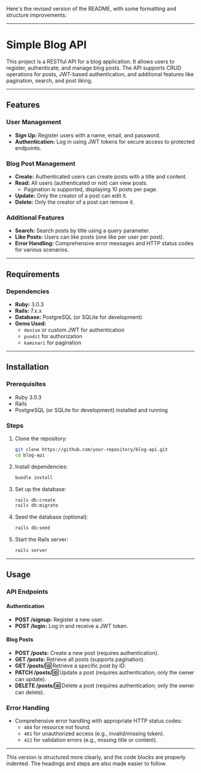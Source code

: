 Here's the revised version of the README, with some formatting and structure improvements:

---

# Simple Blog API

This project is a RESTful API for a blog application. It allows users to register, authenticate, and manage blog posts. The API supports CRUD operations for posts, JWT-based authentication, and additional features like pagination, search, and post liking.

---

## Features

### User Management
- **Sign Up:** Register users with a name, email, and password.
- **Authentication:** Log in using JWT tokens for secure access to protected endpoints.

### Blog Post Management
- **Create:** Authenticated users can create posts with a title and content.
- **Read:** All users (authenticated or not) can view posts.
  - Pagination is supported, displaying 10 posts per page.
- **Update:** Only the creator of a post can edit it.
- **Delete:** Only the creator of a post can remove it.

### Additional Features
- **Search:** Search posts by title using a query parameter.
- **Like Posts:** Users can like posts (one like per user per post).
- **Error Handling:** Comprehensive error messages and HTTP status codes for various scenarios.

---

## Requirements

### Dependencies
- **Ruby:** 3.0.3
- **Rails:** 7.x.x
- **Database:** PostgreSQL (or SQLite for development)
- **Gems Used:**
  - `devise` or custom JWT for authentication
  - `pundit` for authorization
  - `kaminari` for pagination

---

## Installation

### Prerequisites
- Ruby 3.0.3
- Rails
- PostgreSQL (or SQLite for development) installed and running

### Steps

1. Clone the repository:
   ```bash
   git clone https://github.com/your-repository/blog-api.git
   cd blog-api
   ```

2. Install dependencies:
   ```bash
   bundle install
   ```

3. Set up the database:
   ```bash
   rails db:create
   rails db:migrate
   ```

4. Seed the database (optional):
   ```bash
   rails db:seed
   ```

5. Start the Rails server:
   ```bash
   rails server
   ```

---

## Usage

### API Endpoints

#### Authentication
- **POST /signup:** Register a new user.
- **POST /login:** Log in and receive a JWT token.

#### Blog Posts
- **POST /posts:** Create a new post (requires authentication).
- **GET /posts:** Retrieve all posts (supports pagination).
- **GET /posts/:id:** Retrieve a specific post by ID.
- **PATCH /posts/:id:** Update a post (requires authentication; only the owner can update).
- **DELETE /posts/:id:** Delete a post (requires authentication; only the owner can delete).

### Error Handling
- Comprehensive error handling with appropriate HTTP status codes:
  - `404` for resource not found.
  - `401` for unauthorized access (e.g., invalid/missing token).
  - `422` for validation errors (e.g., missing title or content).

---

This version is structured more clearly, and the code blocks are properly indented. The headings and steps are also made easier to follow.
